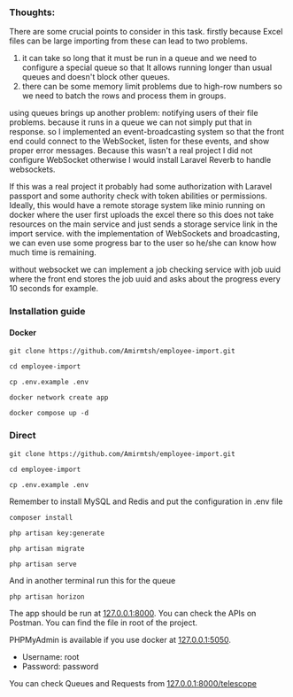 ### Thoughts:

There are some crucial points to consider in this task. firstly because Excel files can be large importing from these can lead to two problems.
1. it can take so long that it must be run in a queue and we need to configure a special queue so that It allows running longer than usual queues and doesn't block other queues.
2. there can be some memory limit problems due to high-row numbers so we need to batch the rows and process them in groups.

using queues brings up another problem: notifying users of their file problems. because it runs in a queue we can not simply put that in response.
so I implemented an event-broadcasting system so that the front end could connect to the WebSocket, listen for these events, and show proper error messages.
Because this wasn't a real project I did not configure WebSocket otherwise I would install Laravel Reverb to handle websockets.

If this was a real project it probably had some authorization with Laravel passport and some authority check with token abilities or permissions. 
Ideally, this would have a remote storage system like minio running on docker where the user first uploads the excel there so this does not take resources on the main service and just sends a storage service link in the import service.
with the implementation of WebSockets and broadcasting, we can even use some progress bar to the user so he/she can know how much time is remaining.

without websocket we can implement a job checking service with job uuid where the front end stores the job uuid and asks about the progress every 10 seconds for example. 

### Installation guide

#### Docker
```shell
git clone https://github.com/Amirmtsh/employee-import.git
```
```shell
cd employee-import
```
```shell
cp .env.example .env
```
```shell
docker network create app
```
```shell
docker compose up -d
```

### Direct
```shell
git clone https://github.com/Amirmtsh/employee-import.git
```
```shell
cd employee-import
```
```shell
cp .env.example .env
```
Remember to install MySQL and Redis and put the configuration in .env file

```shell
composer install
```
```shell
php artisan key:generate
```
```shell
php artisan migrate
```
```shell
php artisan serve
```

And in another terminal run this for the queue 
```shell
php artisan horizon
```

The app should be run at [127.0.0.1:8000](http://127.0.0.1:8000).
You can check the APIs on Postman. You can find the file in root of the project.

PHPMyAdmin is available if you use docker at [127.0.0.1:5050](http://127.0.0.1:5050).
- Username: root
- Password: password

You can check Queues and Requests from [127.0.0.1:8000/telescope](http://127.0.0.1:8000/telescope)

